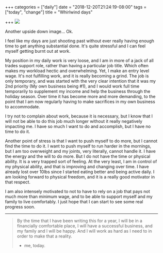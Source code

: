 +++
categories = ["daily"]
date = "2018-12-20T21:24:19-08:00"
tags = ["today", "change"]
title = "Whirlwind days"

+++
![](/uploads/IMG_8650.JPG)

Another upside down image... Ok.

I feel like my days are just shooting past without ever really having enough time to get anything substantial done. It's quite stressful and I can feel myself getting burnt out at work. 

My position in my daily work is very loose, and I am in more of a jack of all trades support role, rather than having a particular job title. Which often makes my workload hectic and overwhelming. Yet, I make an entry level wage. It's not fulfilling work, and it is really becoming a grind. The job is only temporary, and was started with the very clear intention that it was my 2nd priority (My own business being #1), and I would work full time temporarily to supplement my income and help the business through the holiday season. Over time it has become more and more demanding, to the point that I am now regularly having to make sacrifices in my own business to accommodate.

I try not to complain about work, because it is necessary, but I know that I will not be able to do this job much longer without it really negatively impacting me. I have so much I want to do and accomplish, but I have no time to do it.

Another point of stress is that I want to push myself to do more, but I cannot find the time to do it. I want to push myself to run harder in the mornings, but I am too overweight and my joints, very literally, cannot handle it. I have the energy and the will to do more. But I do not have the time or physical ability. It is a very trapped sort of feeling. At the very least, I am in control of my physical ability, and that is improving and changing over time. I have already lost over 10lbs since I started eating better and being active daily. I am looking forward to physical freedom, and it is a really good motivator in that respect.

I am also intensely motivated to not to have to rely on a job that pays not much more than minimum wage, and to be able to support myself and my family to live comfortably. I just hope that I can start to see some real progress soon.

***

> By the time that I have been writing this for a year, I will be in a financially comfortable place, I will have a successful business, and my family and I will be happy. And I will work as hard as I need to in order to make that a reality.
>
> * me, today.